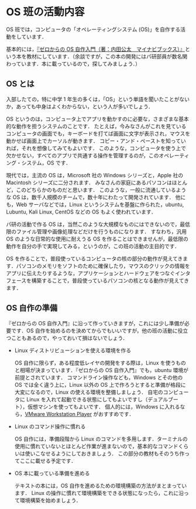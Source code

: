 # OS 班の活動内容
OS 班では，コンピュータの「オペレーティングシステム (OS)」を自作する活動をしています．

基本的には，[『ゼロからの OS 自作入門（著：内田公太　マイナビブックス）』](https://www.amazon.co.jp/%E3%82%BC%E3%83%AD%E3%81%8B%E3%82%89%E3%81%AEOS%E8%87%AA%E4%BD%9C%E5%85%A5%E9%96%80-%E5%86%85%E7%94%B0-%E5%85%AC%E5%A4%AA/dp/4839975868/)という本を教材にしています．（余談ですが，この本の開発にはパ研部員が数名関わっています．本に載っているので，探してみましょう．）

## OS とは
入部したての，特に中学 1 年生の多くは，「OS」という単語を聞いたことがないか，あっても中身はよくわからない，という人が多いでしょう．

OS というのは，コンピュータ上でアプリを動かすのに必要な，さまざまな基本的な動作を担うシステムのことです．
たとえば，今みなさんがこれを見ているコンピュータの画面でも，キーボードを打てば画面に文字が表示され，マウスを動かせば画面上でカーソルが動きます．
コピー・アンド・ペーストを知っていれば，それを想像してみてもよいです．
このような，コンピュータを使う上で欠かせない，すべてのアプリで共通する操作を管理するのが，このオペレーティング・システム，OS です．

現代では，主流の OS は，Microsoft 社の Windows シリーズと，Apple 社の Macintosh シリーズに二分されます．
みなさんの家庭にあるパソコンはほとんど，このどちらかのものだと思います．
このような，一般に流通しているような OS は，数千人規模のチームで，数十年にわたって開発されています．
他にも，Web サーバなどでは，Linux というシステムを基盤に作られた，ubuntu, Lubuntu, Kali Linux, CentOS などの OS もよく使われています．

パ研の活動で作る OS は，当然このような大規模なものにはできないので，最低限のファイル管理や画像処理などだけを行うものになります．
すなわち，汎用 OS のような日常的な使用に耐えうる OS を作ることはできませんが，最低限の動作を自分の手で実現してみる，というのが，この班の活動の主目的です．

OS を作ることで，普段使っているコンピュータの核の部分の動作が見えてきます．パソコンのメモリをソフトのために確保したり，マウスのクリックの情報をアプリに伝えたりするような，アプリケーションとハードウェアをつなぐインタフェースを構築することで，普段使っているパソコンの核となる動作が見えてきます．

## OS 自作の準備
『ゼロからの OS 自作入門』に沿って作っていきますが，これには少し準備が必要です．OS 自作を始めるのを決めてからでもいいですが，他の班の活動に役立つこともあるので，やっておいて損はないでしょう．

- Linux ディストリビューションを使える環境を作る

	OS 自作に限らず，ある程度低レイヤの開発をする際は，Linux を使うものと相場が決まっています．『ゼロからの OS 自作入門』でも，ubuntu 環境が前提とされています．
	コマンドライン操作なども，Windows とその他の OS では全く違う上に，Linux 以外の OS 上で作ろうとすると準備が格段に大変になるので，Linux の使える環境を整備しましょう．
	自宅のコンピュータに Linux を入れて起動できる状態にしてもよいですし（デュアルブート），仮想マシンを使ってもよいです．
	個人的には，Windows に入れるなら，[VMware Workstation Player](https://www.vmware.com/jp/products/workstation-player/workstation-player-evaluation.html) がおすすめです．

- Linux のコマンド操作に慣れる

	OS 自作には，準備段階から Linux のコマンドを多用します．ターミナルの使用に慣れていないとほとんど作業が進まないので，基本的なコマンドくらいは使いこなせるようにしておきましょう．
	この部分の教材もそのうち作ってここに載せる予定です．

- OS 本に載っている準備を進める

	テキストの本には，OS 自作を進めるための環境構築の方法がまとまっています．
	Linux の操作に慣れて環境構築をできる状態になったら，これに沿って環境構築を始めましょう．
